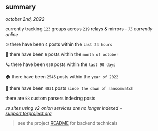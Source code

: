 
## summary
_october 2nd, 2022_

currently tracking `123` groups across `219` relays & mirrors - _`75` currently online_

⏲ there have been `4` posts within the `last 24 hours`

🦈 there have been `6` posts within the `month of october`

🪐 there have been `650` posts within the `last 90 days`

🏚 there have been `2545` posts within the `year of 2022`

🦕 there have been `4831` posts `since the dawn of ransomwatch`

there are `58` custom parsers indexing posts

_`20` sites using v2 onion services are no longer indexed - [support.torproject.org](https://support.torproject.org/onionservices/v2-deprecation/)_

> see the project [README](https://github.com/joshhighet/ransomwatch#ransomwatch--) for backend technicals
